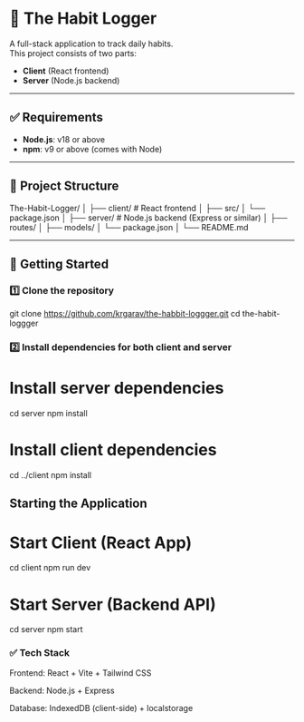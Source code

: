 # 📓 The Habit Logger

A full-stack application to track daily habits.  
This project consists of two parts:
- **Client** (React frontend)
- **Server** (Node.js backend)

---

## ✅ Requirements
- **Node.js**: v18 or above
- **npm**: v9 or above (comes with Node)

---

## 📂 Project Structure

The-Habit-Logger/
│
├── client/ # React frontend
│ ├── src/
│ └── package.json
│
├── server/ # Node.js backend (Express or similar)
│ ├── routes/
│ ├── models/
│ └── package.json
│
└── README.md



---

## 🚀 Getting Started

### 1️⃣ Clone the repository

git clone https://github.com/krgarav/the-habbit-loggger.git
cd the-habit-loggger

### 2️⃣ Install dependencies for both client and server

# Install server dependencies
cd server
npm install

# Install client dependencies
cd ../client
npm install

##  Starting the Application
# Start Client (React App)

cd client
npm run dev


# Start Server (Backend API)

cd server
npm start


### ✅ Tech Stack

Frontend: React + Vite + Tailwind CSS

Backend: Node.js + Express

Database: IndexedDB (client-side) + localstorage

```bash